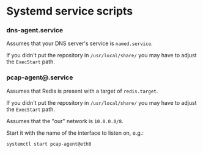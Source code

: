 # Systemd service scripts

### dns-agent.service

Assumes that your DNS server's service is `named.service`.

If you didn't put the repository in `/usr/local/share/` you may have to adjust the `ExecStart` path.

### pcap-agent@.service

Assumes that Redis is present with a target of `redis.target`.

If you didn't put the repository in `/usr/local/share/` you may have to adjust the `ExecStart` path.

Assumes that the "our" network is `10.0.0.0/8`.

Start it with the name of the interface to listen on, e.g.:

```
systemctl start pcap-agent@eth0
```
